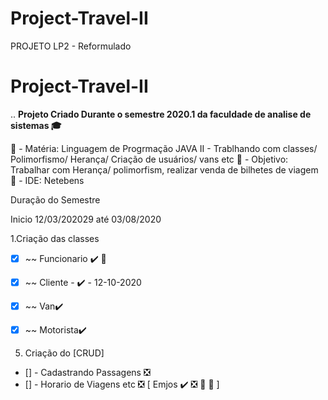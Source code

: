 # Project-Travel-II
PROJETO LP2 - Reformulado

# Project-Travel-II
..
**Projeto Criado Durante o semestre 2020.1 da faculdade de analise de sistemas 🎓** 

🔧 - Matéria: Linguagem de Progrmação JAVA II - Trablhando com classes/ Polimorfismo/ Herança/ Criação de usuários/ vans etc
🔧 - Objetivo: Trabalhar com Herança/ polimorfism, realizar venda de bilhetes de viagem 
🔧 - IDE: Netebens

Duração do Semestre

Inicio 12/03/202029 até 03/08/2020

1.Criação das classes
- [x] 	~~ Funcionario ✔️ 🔔 
- [x]   ~~ Cliente - ✔️ - 12-10-2020  
- [x]   ~~ Van✔️
- [x]   ~~ Motorista✔️ 


5. Criação do [CRUD]
- [] - Cadastrando Passagens ❎
- [] - Horario de Viagens etc ❎
[ Emjos ✔️  ❎  🔔 🌟 ]


 




